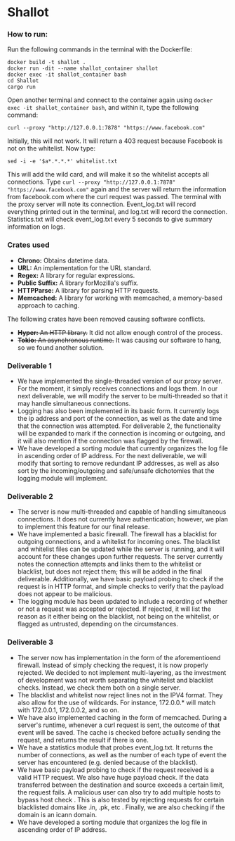 # Shallot

### How to run:
Run the following commands in the terminal with the Dockerfile:

```
docker build -t shallot .
docker run -dit --name shallot_container shallot
docker exec -it shallot_container bash
cd Shallot
cargo run
```

Open another terminal and connect to the container again using `docker exec -it shallot_container bash`, and within it, type the following command:

```
curl --proxy "http://127.0.0.1:7878" "https://www.facebook.com"
```

Initially, this will not work. It will return a 403 request because Facebook is not on the whitelist. Now type:

```
sed -i -e '$a*.*.*.*' whitelist.txt
```

This will add the wild card, and will make it so the whitelist accepts all connections. Type `curl --proxy "http://127.0.0.1:7878" "https://www.facebook.com"` again and the server will return the information from facebook.com where the curl request was passed. The terminal with the proxy server will note its connection. Event_log.txt will record everything printed out in the terminal, and log.txt will record the connection. Statistics.txt will check event_log.txt every 5 seconds to give summary information on logs.

### Crates used
* **Chrono:** Obtains datetime data.
* **URL:** An implementation for the URL standard.
* **Regex:** A library for regular expressions.
* **Public Suffix:** A library forMozilla's suffix.
* **HTTPParse:** A library for parsing HTTP requests.
* **Memcached:** A library for working with memcached, a memory-based approach to caching.

The following crates have been removed causing software conflicts.

* ~~**Hyper:** An HTTP library.~~ It did not allow enough control of the process.
* ~~**Tokio:** An asynchronous runtime.~~ It was causing our software to hang, so we found another solution.

### Deliverable 1

* We have implemented the single-threaded version of our proxy server. For the moment, it simply receives connections and logs them. In our next deliverable, we will modify the server to be multi-threaded so that it may handle simultaneous connections.
* Logging has also been implemented in its basic form. It currently logs the ip address and port of the connection, as well as the date and time that the connection was attempted. For deliverable 2, the functionality will be expanded to mark if the connection is incoming or outgoing, and it will also mention if the connection was flagged by the firewall. 
* We have developed a sorting module that currently organizes the log file in ascending order of IP address. For the next deliverable, we will modify that sorting to remove redundant IP addresses, as well as also sort by the incoming/outgoing and safe/unsafe dichotomies that the logging module will implement.

### Deliverable 2

* The server is now multi-threaded and capable of handling simultaneous connections. It does not currently have authentication; however, we plan to implement this feature for our final release.
* We have implemented a basic firewall. The firewall has a blacklist for outgoing connections, and a whitelist for incoming ones. The blacklist and whitelist files can be updated while the server is running, and it will account for these changes upon further requests. The server currently notes the connection attempts and links them to the whitelist or blacklist, but does not reject them; this will be added in the final deliverable. Additionally, we have basic payload probing to check if the request is in HTTP format, and simple checks to verify that the payload does not appear to be malicious.
* The logging module has been updated to include a recording of whether or not a request was accepted or rejected. If rejected, it will list the reason as it either being on the blacklist, not being on the whitelist, or flagged as untrusted, depending on the circumstances.

### Deliverable 3

* The server now has implementation in the form of the aforementioend firewall. Instead of simply checking the request, it is now properly rejected. We decided to not implement multi-layering, as the investment of development was not worth separating the whitelist and blacklist checks. Instead, we check them both on a single server.
* The blacklist and whitelist now reject lines not in the IPV4 format. They also allow for the use of wildcards. For instance, 172.0.0.* will match with 172.0.0.1, 172.0.0.2, and so on.
* We have also implemented caching in the form of memcached. During a server's runtime, whenever a curl request is sent, the outcome of that event will be saved. The cache is checked before actually sending the request, and returns the result if there is one.
* We have a statistics module that probes event_log.txt. It returns the number of connections, as well as the number of each type of event the server has encountered (e.g. denied because of the blacklist).
* We have basic payload probing to check if the request received is a valid HTTP request. We also have huge payload check. If the data transferred between the destination and source exceeds a certain limit, the request fails. A malicious user can also try to add multiple hosts to bypass host check . This is also tested by rejecting requests for certain blacklisted domains like .in, .pk, etc . Finally, we are also checking if the domain is an icann domain.
* We have developed a sorting module that  organizes the log file in ascending order of IP address. 
